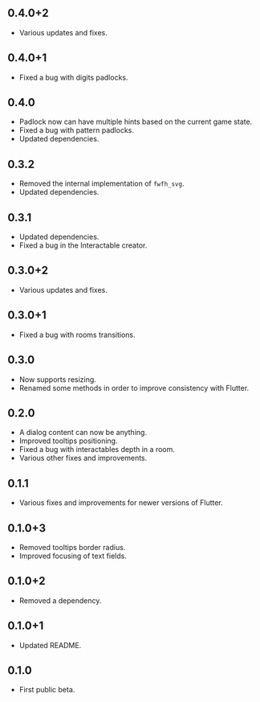 ## 0.4.0+2

* Various updates and fixes.

## 0.4.0+1

* Fixed a bug with digits padlocks.

## 0.4.0

* Padlock now can have multiple hints based on the current game state.
* Fixed a bug with pattern padlocks.
* Updated dependencies.

## 0.3.2

* Removed the internal implementation of `fwfh_svg`.
* Updated dependencies.

## 0.3.1

* Updated dependencies.
* Fixed a bug in the Interactable creator.

## 0.3.0+2

* Various updates and fixes.

## 0.3.0+1

* Fixed a bug with rooms transitions.

## 0.3.0

* Now supports resizing.
* Renamed some methods in order to improve consistency with Flutter.

## 0.2.0

* A dialog content can now be anything.
* Improved tooltips positioning.
* Fixed a bug with interactables depth in a room.
* Various other fixes and improvements.

## 0.1.1

* Various fixes and improvements for newer versions of Flutter.

## 0.1.0+3

* Removed tooltips border radius.
* Improved focusing of text fields.

## 0.1.0+2

* Removed a dependency.

## 0.1.0+1

* Updated README.

## 0.1.0

* First public beta.
